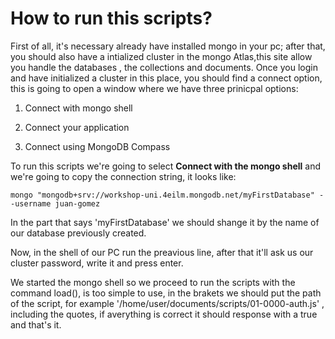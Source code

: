 # How to run this scripts?

First of all, it's necessary already have installed mongo in your pc; after that, you should also have a intialized cluster in the mongo Atlas,this site allow you handle the databases , the collections and documents.
 Once you login and have initialized a cluster in this place, you should find a connect option, this is going to open a window where we have three prinicpal options:

1. Connect with mongo shell

2. Connect your application

3. Connect using MongoDB Compass

To run this scripts we're going to select **Connect with the mongo shell** and we're going to copy the connection string, it looks like:

``mongo "mongodb+srv://workshop-uni.4eilm.mongodb.net/myFirstDatabase" --username juan-gomez``

In the part that says 'myFirstDatabase' we should shange it by the name of our database previously created.

Now, in the shell of our PC run the preavious line, after that it'll ask us our cluster password, write it and press enter.

We started the mongo shell so we proceed to run the scripts with the command load(), is too simple to use, in the brakets we should
put the path of the script, for example '/home/user/documents/scripts/01-0000-auth.js' , including the quotes, if averything is correct it should response with a true and that's it.
